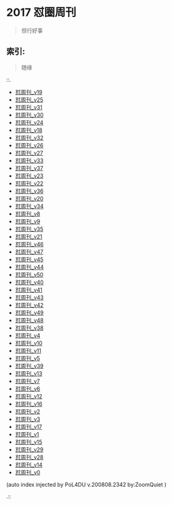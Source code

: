 # 2017 怼圈周刊
> 但行好事

## 索引:
> 随缘

::.

- [ 怼周刊_v19](019w.md)
- [ 怼周刊_v25](025w.md)
- [ 怼周刊_v31](031w.md)
- [ 怼周刊_v30](030w.md)
- [ 怼周刊_v24](024w.md)
- [ 怼周刊_v18](018w.md)
- [ 怼周刊_v32](032w.md)
- [ 怼周刊_v26](026w.md)
- [ 怼周刊_v27](027w.md)
- [ 怼周刊_v33](033w.md)
- [ 怼周刊_v37](037w.md)
- [ 怼周刊_v23](023w.md)
- [ 怼周刊_v22](022w.md)
- [ 怼周刊_v36](036w.md)
- [ 怼周刊_v20](020w.md)
- [ 怼周刊_v34](034w.md)
- [ 怼周刊_v8](008w.md)
- [ 怼周刊_v9](009w.md)
- [ 怼周刊_v35](035w.md)
- [ 怼周刊_v21](021w.md)
- [ 怼周刊_v46](046w.md)
- [ 怼周刊_v47](047w.md)
- [ 怼周刊_v45](045w.md)
- [ 怼周刊_v44](044w.md)
- [ 怼周刊_v50](050w.md)
- [ 怼周刊_v40](040w.md)
- [ 怼周刊_v41](041w.md)
- [ 怼周刊\_v43](043w.md)
- [ 怼周刊_v42](042w.md)
- [ 怼周刊_v49](049w.md)
- [ 怼周刊_v48](048w.md)
- [ 怼周刊_v38](038w.md)
- [ 怼周刊_v4](004w.md)
- [ 怼周刊_v10](010w.md)
- [ 怼周刊_v11](011w.md)
- [ 怼周刊_v5](005w.md)
- [ 怼周刊_v39](039w.md)
- [ 怼周刊_v13](013w.md)
- [ 怼周刊_v7](007w.md)
- [ 怼周刊_v6](006w.md)
- [ 怼周刊_v12](012w.md)
- [ 怼周刊_v16](016w.md)
- [ 怼周刊_v2](002w.md)
- [ 怼周刊\_v3](003w.md)
- [ 怼周刊_v17](017w.md)
- [ 怼周刊_v1](001w.md)
- [ 怼周刊_v15](015w.md)
- [ 怼周刊_v29](029w.md)
- [ 怼周刊_v28](028w.md)
- [ 怼周刊_v14 ](014w.md)
- [ 怼周刊_v0](000w.md)

(auto index injected by 
PoL4DU v.200808.2342 by:ZoomQuiet
)

.::


